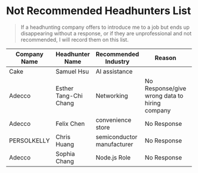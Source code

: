 # Not Recommended Headhunters List

> If a headhunting company offers to introduce me to a job but ends up disappearing without a response, or if they are unprofessional and not recommended, I will record them on this list.

| Company Name | Headhunter Name | Recommended Industry | Reason |Date|
|--------------|-----------------|----------------------|--------|-----|
|Cake|Samuel Hsu|AI assistance||2024/9/26|
|Adecco|Esther Tang-Chi Chang|Networking|No Response/give wrong data to hiring company|2024/7/24|
|Adecco|Felix Chen|convenience store|No Response|2024/7/23|
|PERSOLKELLY|Chris Huang|semiconductor manufacturer|No Response|2024/7/10|
|Adecco|Sophia Chang|Node.js Role|No Response|2024/6/21|
